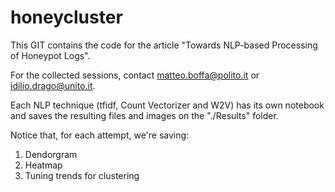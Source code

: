 # honeycluster
This GIT contains the code for the article "Towards NLP-based Processing of Honeypot Logs".

For the collected sessions, contact matteo.boffa@polito.it or idilio.drago@unito.it.

Each NLP technique (tfidf, Count Vectorizer and W2V) has its own notebook and saves the resulting files and images on the "./Results" folder. 

Notice that, for each attempt, we're saving:
1) Dendorgram
2) Heatmap
3) Tuning trends for clustering


